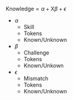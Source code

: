 $\text{Knowledge}=\alpha+\text{X}\beta+\epsilon$    
   - $\alpha$
     - Skill
     - Tokens
     - Known/Unknown
   - $\beta$
     - Challenge
     - Tokens
     - Known/Unkown
   - $\epsilon$
     - Mismatch
     - Tokens
     - Known/Unknown
